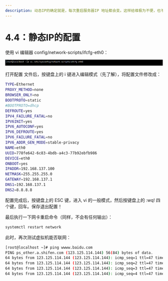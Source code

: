 ```yaml
---
description: 动态IP的确定就是，每次重启服务器IP 地址都会变。这样给维极为不便，也不利于服务的应用。因此，我们需要且必须掌握静态IP 地址的配置。
---
```


# 4.4：静态IP的配置

使用 vi 编辑器 config/network-scripts/ifcfg-eth0：

![](../.gitbook/assets/20180411143650.jpg)

打开配置 文件后，按键盘上的 i 键进入编辑模式（先了解），将配置文件修改成：

```bash
TYPE=Ethernet
PROXY_METHOD=none
BROWSER_ONLY=no
BOOTPROTO=static
#BOOTPROTO=dhcp
DEFROUTE=yes
IPV4_FAILURE_FATAL=no
IPV6INIT=yes
IPV6_AUTOCONF=yes
IPV6_DEFROUTE=yes
IPV6_FAILURE_FATAL=no
IPV6_ADDR_GEN_MODE=stable-privacy
NAME=eth0
UUID=778fe642-6c83-4bdb-a4c3-77b92ebfb986
DEVICE=eth0
ONBOOT=yes
IPADDR=192.168.137.100
NETMASK=255.255.255.0
GATEWAY=192.168.137.1
DNS1=192.168.137.1
DNS2=8.8.8.8

```

配置完成后，按键盘上的 ESC 键，进入 vi 的一般模式，然后按键盘上的  :wq!  四个键，回车。保存退出配置！

最后执行一下网卡重启命令（同样，不会有任何输出）：

```bash
systemctl restart network
```

此时，再次测试虚拟机能否联网：

```bash
[root@localhost ~]# ping wwww.baidu.com
PING ps_other.a.shifen.com (123.125.114.144) 56(84) bytes of data.
64 bytes from 123.125.114.144 (123.125.114.144): icmp_seq=1 ttl=47 time=77.2 ms
64 bytes from 123.125.114.144 (123.125.114.144): icmp_seq=2 ttl=47 time=76.1 ms
64 bytes from 123.125.114.144 (123.125.114.144): icmp_seq=3 ttl=47 time=76.3 ms
64 bytes from 123.125.114.144 (123.125.114.144): icmp_seq=4 ttl=47 time=76.3 ms

```



